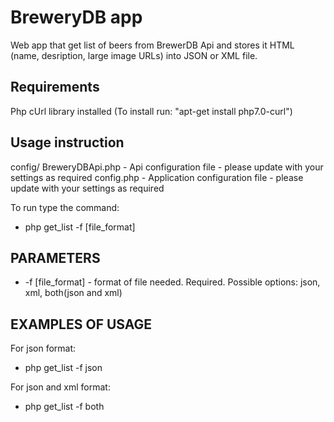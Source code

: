 # BreweryDB app
Web app that get list of beers from BrewerDB Api and stores it ​HTML (name, desription, large​ ​image​ URLs) into​​ JSON​​ or ​XML​ file.

## Requirements
Php cUrl library installed (To install run: "apt-get install php7.0-curl")

## Usage instruction
config/
	BreweryDBApi.php	- Api configuration file - please update with your settings as required
	config.php			- Application configuration file - please update with your settings as required

To run type the command:
* php get_list -f [file_format]

## PARAMETERS
* -f [file_format] - format of file needed. Required. Possible options: json, xml, both(json and xml)

## EXAMPLES OF USAGE
For json format:
* php get_list -f json

For json and xml format:
* php get_list -f both